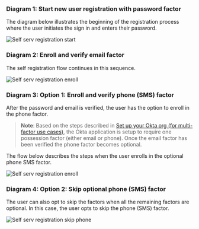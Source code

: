 ### Diagram 1: Start new user registration with password factor

The diagram below illustrates the beginning of the registration process
where the user initiates the sign in and enters their password.

<div class="common-image-format">

![Self serv registration start](/img/oie-embedded-sdk/oie-embedded-sdk-use-case-simple-self-serv-seq-start.png
 "Self serv registration start")

</div>

### Diagram 2: Enroll and verify email factor

The self registration flow continues in this sequence.

<div class="common-image-format">

![Self serv registration enroll](/img/oie-embedded-sdk/oie-embedded-sdk-use-case-simple-self-serv-seq-enroll-verify.png
 "Self serv registration enroll")

</div>

### Diagram 3: Option 1: Enroll and verify phone (SMS) factor

After the password and email is verified, the user has the option to
enroll in the phone factor.

> **Note**: Based on the steps described in
  [Set up your Okta org (for multi-factor use cases)](/docs/guides/oie-embedded-common-org-setup/aspnet/main/#set-up-your-okta-org-for-multi-factor-use-cases), the Okta application is setup to require one possession factor
  (either email or phone). Once the email factor has been verified the phone
  factor becomes optional.

  The flow below describes the steps when the user enrolls in the optional
  phone SMS factor.

<div class="common-image-format">

![Self serv registration enroll](/img/oie-embedded-sdk/oie-embedded-sdk-use-case-simple-self-serv-seq-phone.png
 "Self serv registration enroll")

</div>

### Diagram 4: Option 2: Skip optional phone (SMS) factor

The user can also opt to skip the factors when all the remaining
factors are optional. In this case, the user opts to skip the phone
(SMS) factor.

<div class="common-image-format">

![Self serv registration skip phone](/img/oie-embedded-sdk/oie-embedded-sdk-use-case-simple-self-serv-seq-skip-phone.png
 "Self serv registration skip phone")

</div>
